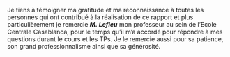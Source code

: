 Je tiens à témoigner ma gratitude et ma reconnaissance à toutes les personnes qui ont contribué à la réalisation de ce rapport et plus particulièrement je remercie ***M. Lefieu*** mon professeur au sein de l’Ecole Centrale Casablanca, pour le temps qu’il m’a accordé pour répondre à mes questions durant le cours et les TPs. Je le remercie aussi pour sa patience, son grand professionnalisme ainsi que sa générosité.